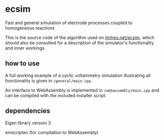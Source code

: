 # ecsim

Fast and general simulation of electrode processes coupled to homogeneous reactions

This is the source code of the algorithm used on [limhes.net/ecsim](http://limhes.net/ecsim), which should also be consulted for a description of the simulator's functionality and inner workings.

## how to use

A full working example of a cyclic voltammetry simulation illustrating all functionality is given in `/general/main.cpp`.

An interface to WebAssembly is implemented in `/webassembly/main.cpp` and can be compiled with the included installer script.

## dependencies

Eigen library version 3

emscripten (for compilation to WebAssembly)
